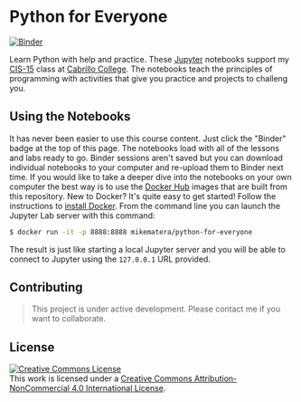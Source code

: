 # Python for Everyone

[![Binder](https://mybinder.org/badge_logo.svg)](https://mybinder.org/v2/gh/mike-matera/python-for-everyone/main?urlpath=lab)

Learn Python with help and practice. These [Jupyter](https://jupyter.org/) notebooks support my [CIS-15](http://www.lifealgorithmic.com/cis-15a.html) class at [Cabrillo College](https://www.cabrillo.edu/). The notebooks teach the principles of programming with activities that give you practice and projects to challeng you.

## Using the Notebooks

It has never been easier to use this course content. Just click the "Binder" badge at the top of this page. The notebooks load with all of the lessons and labs ready to go. Binder sessions aren't saved but you can download individual notebooks to your computer and re-upload them to Binder next time. If you would like to take a deeper dive into the notebooks on your own computer the best way is to use the [Docker Hub](https://hub.docker.com/repository/docker/mikematera/python-for-everyone) images that are built from this repository. New to Docker? It's quite easy to get started! Follow the instructions to [install Docker](https://docs.docker.com/get-docker/). From the command line you can launch the Jupyter Lab server with this command: 

```bash 
$ docker run -it -p 8888:8888 mikematera/python-for-everyone
```

The result is just like starting a local Jupyter server and you will be able to connect to Jupyter using the `127.0.0.1` URL provided.

## Contributing

> This project is under active development. Please contact me if you want to collaborate. 

## License 

<a rel="license" href="http://creativecommons.org/licenses/by-nc/4.0/"><img alt="Creative Commons License" style="border-width:0" src="https://i.creativecommons.org/l/by-nc/4.0/88x31.png" /></a><br />This work is licensed under a <a rel="license" href="http://creativecommons.org/licenses/by-nc/4.0/">Creative Commons Attribution-NonCommercial 4.0 International License</a>.
